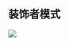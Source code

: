 ## 装饰者模式

![](https://img-blog.csdnimg.cn/20190610235715849.png?x-oss-process=image/watermark,type_ZmFuZ3poZW5naGVpdGk,shadow_10,text_aHR0cHM6Ly9ibG9nLmNzZG4ubmV0L3dlc3Ricm9va2xpdQ==,size_16,color_FFFFFF,t_70)

